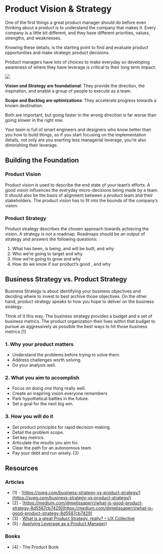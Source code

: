 # Product Vision & Strategy 

One of the first things a great product manager should do before even thinking about a product is to understand the company that makes it. Every company is a little bit different, and they have different priorities, values, strengths, and weaknesses. 

Knowing these details, is the starting point to find and evaluate product opportunities and make strategic product decisions.

Product managers have lots of choices to make everyday so developing awareness of where they have leverage is critical to their long term impact:

<div class="img">
  
  ![](images/product_vision_and_strategy_pyramid.png)

</div>

**Vision and Strategy are foundational**: They provide the direction, the inspiration, and enable a group of people to execute as a team.

**Scope and Backlog are optimizations**: They accelerate progress towards a known destination.

Both are important, but going faster in the wrong direction is far worse than going slower in the right one.

Your team is full of smart engineers and designers who know better than you how to build things, so if you start focusing on the implementation details, not only are you exerting less managerial leverage, you’re also diminishing their leverage.

## Building the Foundation

### Product Vision

Product vision is used to describe the end state of your team’s efforts. A good vision influences the everyday micro-decisions being made by a team. It should also be the basis of alignment between a product team and their stakeholders.
The product vision has to fit into the bounds of the company’s vision.

### Product Strategy

Product strategy describes the chosen approach towards achieving the vision. A strategy is not a roadmap. Roadmaps should be an output of strategy and answers the following questions: 

1. What has been, is being, and will be built, and why
2. Who we’re going to target and why
3. How we’re going to grow and why
4. How do we know if our product’s good , and why


## Business Strategy vs. Product Strategy

Business Strategy is about identifying your business objectives and deciding where to invest to best archive those objectives. On the other hand, product strategy speaks to how you hope to deliver on the business strategy.

Think of it this way. The business strategy provides a budget and a set of business metrics. The product organization then lives within that budget to pursue as aggressively as possible the best ways to hit those business metrics.[1]

### 1. Why your product matters
  - Understand the problems before trying to solve them.
  - Address challenges worth solving.
  - Do your analysis well.

### 2. What you aim to accomplish
  - Focus on doing one thing really well.
  - Create an inspiring vision everyone remembers
  - Park hypothetical battles in the future.
  - Set a goal for the next big win.

### 3. How you will do it
  - Set product principles for rapid decision-making.
  - Detail the problem scope.
  - Set key metrics.
  - Articulate the results you aim for.
  - Clear the path for an autonomous team.
  - Pay your debt and run wisely. [3]

## Resources
### Articles
- [1] -  [https://svpg.com/business-strategy-vs-product-strategy/](https://svpg.com/business-strategy-vs-product-strategy/) 
- [2] - [https://medium.com/@melissaperri/what-is-good-product-strategy-8d5587cb7429](https://medium.com/@melissaperri/what-is-good-product-strategy-8d5587cb7429) 
- [3] - [What is a great Product Strategy, really? – UX Collective](https://uxdesign.cc/what-is-a-great-product-strategy-really-d22b14d54e8)
- [5] - [Applying Leverage as a Product Manager](https://blackboxofpm.com/applying-leverage-as-a-product-manager-ffad4a99db24))

### Books
- [4] - The Product Book